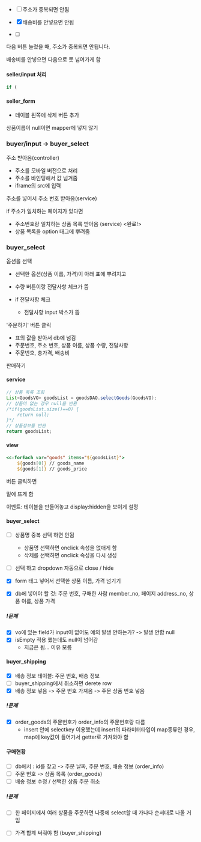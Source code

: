 - [ ] 주소가 중복되면 안됨

- [x] 배송비를 안넣으면 안됨
- [ ] 

다음 버튼 눌렀을 때, 주소가 중복되면 안됩니다.

배송비를 안넣으면 다음으로 못 넘어가게 함

#### seller/input 처리

```js
if (
```

#### seller_form

* 테이블 왼쪽에 삭제 버튼 추가



상품이름이 null이면 mapper에 넣지 않기



### buyer/input -> buyer_select

주소 받아옴(controller) 

* 주소를 모바일 버전으로 처리
* 주소를 바인딩해서 값 넘겨줌
* iframe의 src에 입력

주소를 넣어서 주소 번호 받아옴(service)

if 주소가 일치하는 페이지가 있다면

* 주소번호랑 일치하는 상품 목록 받아옴 (service) <완료!>
* 상품 목록을 option 태그에 뿌려줌

### buyer_select

옵션을 선택

* 선택한 옵션(상품 이름, 가격)이 아래 표에 뿌려지고

* 수량 버튼이랑 전달사항 체크가 뜸
* if 전달사항 체크
  * 전달사항 input 박스가 뜸

'주문하기' 버튼 클릭

* 표의 값을 받아서 db에 넘김
* 주문번호, 주소 번호, 상품 이름, 상품 수량, 전달사항
* 주문번호, 총가격, 배송비





판매하기 

#### service

```java
// 상품 목록 조회
List<GoodsVO> goodsList = goodsDAO.selectGoods(GoodsVO);
// 상품이 없는 경우 null을 반환
/*if(goodsList.size()==0) {
    return null;
}*/
// 상품정보를 반환
return goodsList;
```

#### view

```jsp
<c:forEach var="goods" items="${goodsList}">
    ${goods[0]} // goods_name
    ${goods[1]} // goods_price
```

버튼 클릭하면 

밑에 뜨게 함



이벤트: 테이블을 만들어놓고 display:hidden을 보이게 설정

#### buyer_select

- [ ] 상품명 중복 선택 하면 안됨
  * 상품명 선택하면 onclick 속성을 없애게 함
  * 삭제를 선택하면 onclick 속성을 다시 생성
- [ ] 선택 하고 dropdown 자동으로 close / hide


- [x] form 태그 넣어서 선택한 상품 이름, 가격 넘기기
- [x] db에 넣어야 할 것: 주문 번호, 구매한 사람 member_no, 페이지 address_no, 상품 이름, 상품 가격

##### !문제

- [x] vo에 있는 field가 input이 없어도 예외 발생 안하는가? -> 발생 안함 null
- [x] isEmpty 적용 했는데도 null이 넘어감
  * 지금은 됨... 이유 모름

#### buyer_shipping


- [x] 배송 정보 테이블: 주문 번호, 배송 정보
- [ ] buyer_shipping에서 취소하면 derete row
- [x] 배송 정보 넣음 -> 주문 번호 가져옴 -> 주문 상품 번호 넣음

##### !문제

- [x] order_goods의 주문번호가 order_info의 주문번호랑 다름
  * insert 안에 selectkey 이용했는데  insert의 파라미터타입이 map종류인 경우, map에 key값이 들어가서 getter로 가져와야 함



#### 구매현황

- [ ]  db에서 : id를 찾고 -> 주문 날짜, 주문 번호, 배송 정보 (order_info)
- [ ]  주문 번호 -> 상품 목록 (order_goods)
- [ ]  배송 정보 수정 / 선택한 상품 주문 취소

##### !문제

- [ ]  한 페이지에서 여러 상품을 주문하면 나중에 select할 때 가나다 순서대로 나올 거임
- [ ]  가격 합계 써줘야 함 (buyer_shipping)



